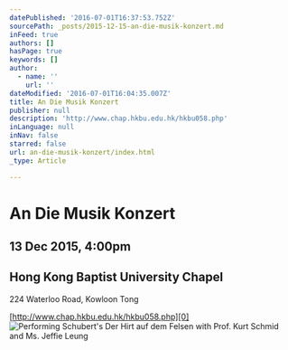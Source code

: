 ```yaml
---
datePublished: '2016-07-01T16:37:53.752Z'
sourcePath: _posts/2015-12-15-an-die-musik-konzert.md
inFeed: true
authors: []
hasPage: true
keywords: []
author:
  - name: ''
    url: ''
dateModified: '2016-07-01T16:04:35.007Z'
title: An Die Musik Konzert
publisher: null
description: 'http://www.chap.hkbu.edu.hk/hkbu058.php'
inLanguage: null
inNav: false
starred: false
url: an-die-musik-konzert/index.html
_type: Article

---
```

# An Die Musik Konzert

## 13 Dec 2015, 4:00pm

## Hong Kong Baptist University Chapel  
224 Waterloo Road, Kowloon Tong

[http://www.chap.hkbu.edu.hk/hkbu058.php][0]
![Performing Schubert's Der Hirt auf dem Felsen with Prof. Kurt Schmid and Ms. Jeffie Leung](https://s3-us-west-2.amazonaws.com/the-grid-img/p/646032e4b0f7d88643ce68d4c3854518e007cc17.jpg)

[0]: http://www.chap.hkbu.edu.hk/hkbu058.php
